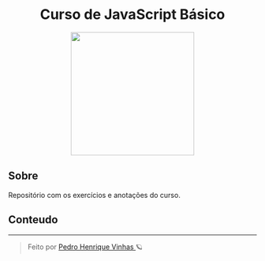 <div align="center">
  <h1> Curso de JavaScript Básico </h1>
  <img width="250px"src="https://www.cursoemvideo.com/wp-content/uploads/2019/08/javascript.jpg">
</div>


## Sobre
Repositório com os exercícios e anotações do curso.

## Conteudo

---
<blockquote>  Feito por <a href="github/pedrovinhas"> Pedro Henrique Vinhas </a> 🪐 </blockquote>
